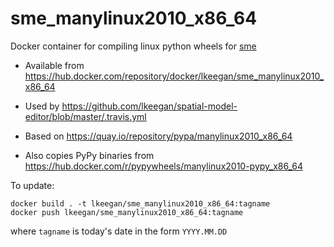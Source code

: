 # sme_manylinux2010_x86_64

Docker container for compiling linux python wheels for [sme](https://pypi.org/project/sme/)

- Available from <https://hub.docker.com/repository/docker/lkeegan/sme_manylinux2010_x86_64>

- Used by <https://github.com/lkeegan/spatial-model-editor/blob/master/.travis.yml>

- Based on <https://quay.io/repository/pypa/manylinux2010_x86_64>

- Also copies PyPy binaries from <https://hub.docker.com/r/pypywheels/manylinux2010-pypy_x86_64>

To update:

```
docker build . -t lkeegan/sme_manylinux2010_x86_64:tagname
docker push lkeegan/sme_manylinux2010_x86_64:tagname
```

where `tagname` is today's date in the form `YYYY.MM.DD`